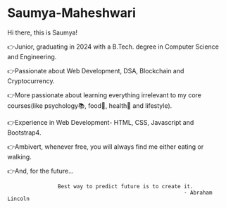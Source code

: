 # Saumya-Maheshwari

  Hi there, this is Saumya!

👉Junior, graduating in 2024 with a B.Tech. degree in Computer Science and Engineering.

👉Passionate about Web Development, DSA, Blockchain and Cryptocurrency.

👉More passionate about learning everything irrelevant to my core courses(like psychology📚, food🥗, health🧘 and lifestyle).

👉Experience in Web Development- HTML, CSS, Javascript and Bootstrap4.

👉Ambivert, whenever free, you will always find me either eating or walking.

👉And, for the future...

                    Best way to predict future is to create it.
                                                            - Abraham Lincoln




